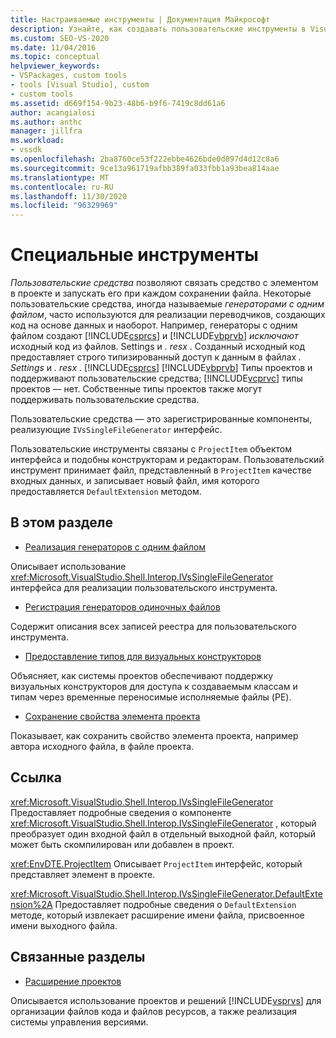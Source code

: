```yaml
---
title: Настраиваемые инструменты | Документация Майкрософт
description: Узнайте, как создавать пользовательские инструменты в Visual Studio, которые связывают средство с элементом в проекте и запускают это средство при каждом сохранении файла.
ms.custom: SEO-VS-2020
ms.date: 11/04/2016
ms.topic: conceptual
helpviewer_keywords:
- VSPackages, custom tools
- tools [Visual Studio], custom
- custom tools
ms.assetid: d669f154-9b23-48b6-b9f6-7419c8dd61a6
author: acangialosi
ms.author: anthc
manager: jillfra
ms.workload:
- vssdk
ms.openlocfilehash: 2ba8760ce53f222ebbe4626bde0d897d4d12c8a6
ms.sourcegitcommit: 9ce13a961719afbb389fa033fbb1a93bea814aae
ms.translationtype: MT
ms.contentlocale: ru-RU
ms.lasthandoff: 11/30/2020
ms.locfileid: "96329969"
---
```

# <a name="custom-tools"></a>Специальные инструменты
*Пользовательские средства* позволяют связать средство с элементом в проекте и запускать его при каждом сохранении файла. Некоторые пользовательские средства, иногда называемые *генераторами с одним файлом*, часто используются для реализации переводчиков, создающих код на основе данных и наоборот. Например, генераторы с одним файлом создают [!INCLUDE[csprcs](../../data-tools/includes/csprcs_md.md)] и [!INCLUDE[vbprvb](../../code-quality/includes/vbprvb_md.md)] *исключают* исходный код из файлов. Settings и *. resx* . Созданный исходный код предоставляет строго типизированный доступ к данным в файлах *. Settings* и *. resx* . [!INCLUDE[csprcs](../../data-tools/includes/csprcs_md.md)] [!INCLUDE[vbprvb](../../code-quality/includes/vbprvb_md.md)] Типы проектов и поддерживают пользовательские средства; [!INCLUDE[vcprvc](../../code-quality/includes/vcprvc_md.md)] типы проектов — нет. Собственные типы проектов также могут поддерживать пользовательские средства.

 Пользовательские средства — это зарегистрированные компоненты, реализующие `IVsSingleFileGenerator` интерфейс.

 Пользовательские инструменты связаны с `ProjectItem` объектом интерфейса и подобны конструкторам и редакторам. Пользовательский инструмент принимает файл, представленный в `ProjectItem` качестве входных данных, и записывает новый файл, имя которого предоставляется `DefaultExtension` методом.

## <a name="in-this-section"></a>В этом разделе
- [Реализация генераторов с одним файлом](../../extensibility/internals/implementing-single-file-generators.md)

 Описывает использование <xref:Microsoft.VisualStudio.Shell.Interop.IVsSingleFileGenerator> интерфейса для реализации пользовательского инструмента.

- [Регистрация генераторов одиночных файлов](../../extensibility/internals/registering-single-file-generators.md)

 Содержит описания всех записей реестра для пользовательского инструмента.

- [Предоставление типов для визуальных конструкторов](../../extensibility/internals/exposing-types-to-visual-designers.md)

 Объясняет, как системы проектов обеспечивают поддержку визуальных конструкторов для доступа к создаваемым классам и типам через временные переносимые исполняемые файлы (PE).

- [Сохранение свойства элемента проекта](../../extensibility/persisting-the-property-of-a-project-item.md)

 Показывает, как сохранить свойство элемента проекта, например автора исходного файла, в файле проекта.

## <a name="reference"></a>Ссылка
 <xref:Microsoft.VisualStudio.Shell.Interop.IVsSingleFileGenerator> Предоставляет подробные сведения о компоненте <xref:Microsoft.VisualStudio.Shell.Interop.IVsSingleFileGenerator> , который преобразует один входной файл в отдельный выходной файл, который может быть скомпилирован или добавлен в проект.

 <xref:EnvDTE.ProjectItem> Описывает `ProjectItem` интерфейс, который представляет элемент в проекте.

 <xref:Microsoft.VisualStudio.Shell.Interop.IVsSingleFileGenerator.DefaultExtension%2A> Предоставляет подробные сведения о `DefaultExtension` методе, который извлекает расширение имени файла, присвоенное имени выходного файла.

## <a name="related-sections"></a>Связанные разделы
- [Расширение проектов](../../extensibility/extending-projects.md)

 Описывается использование проектов и решений [!INCLUDE[vsprvs](../../code-quality/includes/vsprvs_md.md)] для организации файлов кода и файлов ресурсов, а также реализация системы управления версиями.
